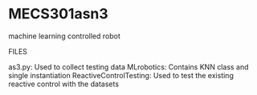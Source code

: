# MECS301asn3
machine learning controlled robot

FILES

as3.py:
Used to collect testing data
MLrobotics:
Contains KNN class and single instantiation
ReactiveControlTesting:
Used to test the existing reactive control with the datasets
